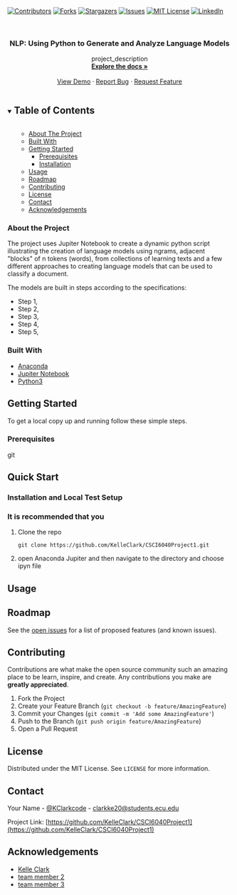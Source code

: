 <!--
*** The Best-README-Template at https://github.com/othneildrew/Best-README-TemplateIf 
-->



<!-- PROJECT SHIELDS -->
<!--
*** Can use markdown "reference style" links for readability or html if needed
*** Reference links are enclosed in brackets [ ] instead of parentheses ( ).
*** See the bottom of this document for the declaration of the reference variables
*** for contributors-url, forks-url, etc. This is an optional, concise syntax you may use.
*** https://www.markdownguide.org/basic-syntax/#reference-style-links
-->
[![Contributors][contributors-shield]][contributors-url]
[![Forks][forks-shield]][forks-url]
[![Stargazers][stars-shield]][stars-url]
[![Issues][issues-shield]][issues-url]
[![MIT License][license-shield]][license-url]
[![LinkedIn][linkedin-shield]][linkedin-url]



<!-- PROJECT LOGO -->
<br />
<p align="center">
 

  <h3 align="center">NLP: Using Python to Generate and Analyze Language Models</h3>

  <p align="center">
    project_description
    <br />
    <a href="https://github.com/KelleClark/CSCI6040Project1"><strong>Explore the docs »</strong></a>
    <br />
    <br />
    <a href="https://github.com/KelleClark/CSCI6040Project1">View Demo</a>
    ·
    <a href="https://github.com/KelleClark/CSCI6040Project1">Report Bug</a>
    ·
    <a href="https://github.com/KelleClark/CSCI6040Project1">Request Feature</a>
  </p>
</p>



<!-- TABLE OF CONTENTS -->
<details open="open">
  <summary><h2 style="display: inline-block">Table of Contents</h2></summary>
  <ol>
   <ul>
    <li><a href="#about-the-project">About The Project</a></li> 
    <li><a href="#built-with">Built With</a></li>
    <li>
      <a href="#getting-started">Getting Started</a>
      <ul>
        <li><a href="#prerequisites">Prerequisites</a></li>
        <li><a href="#installation">Installation</a></li>
      </ul>
    </li>
    <li><a href="#usage">Usage</a></li>
    <li><a href="#roadmap">Roadmap</a></li>
    <li><a href="#contributing">Contributing</a></li>
    <li><a href="#license">License</a></li>
    <li><a href="#contact">Contact</a></li>
    <li><a href="#acknowledgements">Acknowledgements</a></li>
  </ol>
</details>



<!-- ABOUT THE PROJECT -->
### About the Project
<p>The project uses Jupiter Notebook to create a dynamic python script illustrating the creation of 
  language models using ngrams, adjacent "blocks" of n tokens (words), from collections of learning
  texts and a few different approaches to creating language models that can be used to classify a document.
 

<p>The models are built in steps according to the specifications:</p>
<ul>
  <li>Step 1, </li>
 
  <li>Step 2, </li>
  <li>Step 3, </li>
  <li>Step 4, </li>
  <li>Step 5, </li>
</ul>
 

### Built With

* [Anaconda](https://)
* [Jupiter Notebook](https://)
* [Python3](https://)


<!-- GETTING STARTED -->
## Getting Started

To get a local copy up and running follow these simple steps.

### Prerequisites

  git

## Quick Start
### Installation and Local Test Setup
### It is recommended that you

<div> 
  <ol>
    <li> Clone the repo
      
   ```
   git clone https://github.com/KelleClark/CSCI6040Project1.git
   ```
   </li>
    
   <li> open Anaconda Jupiter and then navigate to the directory and choose ipyn file
    </li>
  </ol>
</div>
 
<!-- USAGE EXAMPLES -->
## Usage


<!-- ROADMAP -->
## Roadmap

See the [open issues](https://github.com/KelleClark/CSCI6040Project1/issues) for a list of proposed features (and known issues).


<!-- CONTRIBUTING -->
## Contributing

Contributions are what make the open source community such an amazing place to be learn, inspire, and create. Any contributions you make are **greatly appreciated**.

1. Fork the Project
2. Create your Feature Branch (`git checkout -b feature/AmazingFeature`)
3. Commit your Changes (`git commit -m 'Add some AmazingFeature'`)
4. Push to the Branch (`git push origin feature/AmazingFeature`)
5. Open a Pull Request



<!-- LICENSE -->
## License

Distributed under the MIT License. See `LICENSE` for more information.



<!-- CONTACT -->
## Contact

Your Name - [@KClarkcode](https://twitter.com/KClarkcode) - clarkke20@students.ecu.edu

Project Link: [https://github.com/KelleClark/CSCI6040Project1](https://github.com/KelleClark/CSCI6040Project1)



<!-- ACKNOWLEDGEMENTS -->
## Acknowledgements

* [Kelle Clark]()
* [team member 2]()
* [team member 3]()





<!-- MARKDOWN LINKS & IMAGES -->
<!-- https://www.markdownguide.org/basic-syntax/#reference-style-links -->
[contributors-shield]: https://img.shields.io/github/contributors/KelleClark/repo.svg?style=for-the-badge
[contributors-url]: https://github.com/KelleClark/repo/graphs/contributors
[forks-shield]: https://img.shields.io/github/forks/KelleClark/repo.svg?style=for-the-badge
[forks-url]: https://github.com/KelleClark/repo/network/members
[stars-shield]: https://img.shields.io/github/stars/KelleClark/repo.svg?style=for-the-badge
[stars-url]: https://github.com/KelleClark/repo/stargazers
[issues-shield]: https://img.shields.io/github/issues/KelleClark/repo.svg?style=for-the-badge
[issues-url]: https://github.com/KelleClark/repo/issues
[license-shield]: https://img.shields.io/github/license/KelleClark/repo.svg?style=for-the-badge
[license-url]: https://github.com/KelleClark/repo/blob/master/LICENSE.txt
[linkedin-shield]: https://img.shields.io/badge/-LinkedIn-black.svg?style=for-the-badge&logo=linkedin&colorB=555
[linkedin-url]: https://linkedin.com/in/KelleClark

